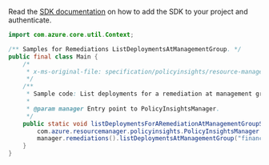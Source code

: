 Read the [SDK documentation](https://github.com/Azure/azure-sdk-for-java/blob/azure-resourcemanager-policyinsights_1.0.0-beta.2/sdk/policyinsights/azure-resourcemanager-policyinsights/README.md) on how to add the SDK to your project and authenticate.

```java
import com.azure.core.util.Context;

/** Samples for Remediations ListDeploymentsAtManagementGroup. */
public final class Main {
    /*
     * x-ms-original-file: specification/policyinsights/resource-manager/Microsoft.PolicyInsights/stable/2021-10-01/examples/Remediations_ListDeploymentsManagementGroupScope.json
     */
    /**
     * Sample code: List deployments for a remediation at management group scope.
     *
     * @param manager Entry point to PolicyInsightsManager.
     */
    public static void listDeploymentsForARemediationAtManagementGroupScope(
        com.azure.resourcemanager.policyinsights.PolicyInsightsManager manager) {
        manager.remediations().listDeploymentsAtManagementGroup("financeMg", "myRemediation", null, Context.NONE);
    }
}
```
